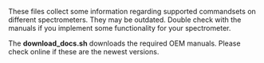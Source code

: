 
These files collect some information regarding supported commandsets on
different spectrometers. They may be outdated. Double check with the manuals if
you implement some functionality for your spectrometer.

The **download_docs.sh** downloads the required OEM manuals. Please check online if these are the newest versions.
